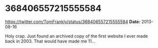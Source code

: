 # 368406557215555584
https://twitter.com/TomFrankly/status/368406557215555584
**Date:** 2013-08-16

Holy crap. Just found an archived copy of the first website I ever made back in 2003. That would have made me 11...
